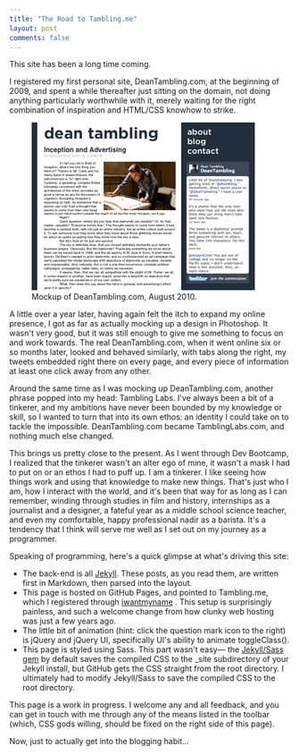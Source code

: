 ```yaml
---
title: "The Road to Tambling.me"
layout: post
comments: false
---
```

This site has been a long time coming.

I registered my first personal site, DeanTambling.com, at the beginning of 2009, and spent a while thereafter just sitting on the domain, not doing anything particularly worthwhile with it, merely waiting for the right combination of inspiration and HTML/CSS knowhow to strike.

<figure class="image right">
<img src="/assets/deantambling-2010.png">
<figcaption>Mockup of DeanTambling.com, August 2010.</figcaption>
</figure>

A little over a year later, having again felt the itch to expand my online presence, I got as far as actually mocking up a design in Photoshop. It wasn't very good, but it was still enough to give me something to focus on and work towards. The real DeanTambling.com, when it went online six or so months later, looked and behaved similarly, with tabs along the right, my tweets embedded right there on every page, and every piece of information at least one click away from any other.

Around the same time as I was mocking up DeanTambling.com, another phrase popped into my head: Tambling Labs. I've always been a bit of a tinkerer, and my ambitions have never been bounded by my knowledge or skill, so I wanted to turn that into its own ethos: an identity I could take on to tackle the impossible. DeanTambling.com became TamblingLabs.com, and nothing much else changed.

This brings us pretty close to the present. As I went through Dev Bootcamp, I realized that the tinkerer wasn't an alter ego of mine, it wasn't a mask I had to put on or an ethos I had to puff up. I am a tinkerer. I like seeing how things work and using that knowledge to make new things. That's just who I am, how I interact with the world, and it's been that way for as long as I can remember, winding through studies in film and history, internships as a journalist and a designer, a fateful year as a middle school science teacher, and even my comfortable, happy professional nadir as a barista. It's a tendency that I think will serve me well as I set out on my journey as a programmer.

Speaking of programming, here's a quick glimpse at what's driving this site:
* The back-end is all [Jekyll](http://jekyllrb.com). These posts, as you read them, are written first in Markdown, then parsed into the layout.
* This page is hosted on GitHub Pages, and pointed to Tambling.me, which I registered through [iwantmyname](https://iwantmyname.com) . This setup is surprisingly painless, and such a welcome change from how clunky web hosting was just a few years ago.
* The little bit of animation (hint: click the question mark icon to the right) is jQuery and jQuery UI, specifically UI's ability to animate toggleClass().
* This page is styled using Sass. This part wasn't easy&mdash; the [Jekyll/Sass gem](https://github.com/noct/jekyll-sass) by default saves the compiled CSS to the \_site subdirectory of your Jekyll install, but GitHub gets the CSS straight from the root directory. I ultimately had to modify Jekyll/Sass to save the compiled CSS to the root directory.

This page is a work in progress. I welcome any and all feedback, and you can get in touch with me through any of the means listed in the toolbar (which, CSS gods willing, should be fixed on the right side of this page).

Now, just to actually get into the blogging habit...

